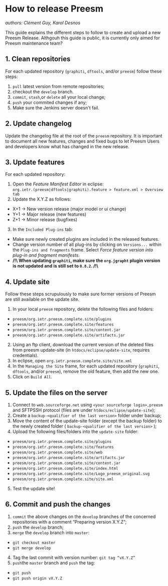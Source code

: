 # How to release Preesm
_authors: Clément Guy, Karol Desnos_

This guide explains the different steps to follow to create and upload a new Preesm Release. Althgouh this guide is public, it is currently only aimed for Preesm maintenance team?



## 1. Clean repositories
For each updated repository (`graphiti`, `dftools`, and/or `preesm`) follow these steps:
  
1. `pull` latest version from remote repositories;
2. checkout the `develop` branch.
3. `commit`, `stash`,or `delete` all your local change;
4. `push` your commited changes if any;
5. Make sure the Jenkins server doesn't fail.

## 2. Update changelog
Update the changelog file at the root of the `preesm` repository. It is important to document all new features, changes and fixed bugs to let Preesm Users and developers know what has changed in the new release.

## 3. Update features
For each updated repository: 

1. Open the _Feature Manifest Editor_ in eclipse:   
```org.ietr.(preesm|dftools|graphiti).feature > feature.xml > Overview tab```  
2. Update the X.Y.Z as follows:
  * X+1 → New version release (major model or ui change)
  * Y+1 → Major release (new features)
  * Z+1 → Minor release (bugfixes)
3. In the `Included Plug-ins` tab: 
  * Make sure newly created plugins are included in the released features.
  * Change version number of all plug-ins by clicking on `Versions...` within the `Plug-ins and fragments` frame. Select _Force feature version into plug-in and fragment manifests_.
  * **/!\ When updating `graphiti`, make sure the `org.jgrapht` plugin version is not updated and is still set to `0.8.2`. /!\\**

## 4. Update site
Follow these steps scrupulously to make sure former versions of Preesm are still available on the update site.

1. In your local `preesm` repository, delete the following files and folders:
  * `preesm/org.ietr.preesm.complete.site/plugins`
  * `preesm/org.ietr.preesm.complete.site/features`
  * `preesm/org.ietr.preesm.complete.site/content.jar`
  * `preesm/org.ietr.preesm.complete.site/artifacts.jar`
2. Using an ftp client, download the current version of the deleted files from preesm update-site (in `htdocs/eclipse/update-site`, requires credentials).
3. In eclipse, open `org.ietr.preesm.complete.site/site.xml`
4. In the `Managing the Site` frame, for each updated repository (`graphiti`, `dftools`, and/or `preesm`), remove the old feature, then add the new one.
5. Click on `Build All`.

## 5. Update the files on the server
1. Connect to `web.sourceforge.net` using `<your sourceforge login>,preesm`
and SFTPSSH protocol (files are under `htdocs/eclipse/update-site`);
2. Create a `backup-<qualifier of the last version>` folder under backup;
3. Move the content of the update-site folder (except the backup folder) to the newly created folder ( `backup-<qualifier of the last version>` );
4. Upload the following files/folders into the `update-site` folder:
  * `preesm/org.ietr.preesm.complete.site/plugins`
  * `preesm/org.ietr.preesm.complete.site/features`
  * `preesm/org.ietr.preesm.complete.site/web`
  * `preesm/org.ietr.preesm.complete.site/artifacts.jar`
  * `preesm/org.ietr.preesm.complete.site/content.jar`
  * `preesm/org.ietr.preesm.complete.site/index.html`
  * `preesm/org.ietr.preesm.complete.site/Logo_preesm_original.svg`
  * `preesm/org.ietr.preesm.complete.site/site.xml`
5. Test the update site!

## 6. Commit and push the changes
1. `commit` the above changes on the `develop` branches of the concerned repositories with a comment “Preparing version X.Y.Z”;
2. `push` the `develop` branch;
3. `merge` the `develop` branch into `master`:
  * `git checkout master`
  * `git merge develop`
4. Tag the last commit with version number: `git tag “vX.Y.Z”`
5. `push`the `master` branch and `push` the tag:
  * `git push`
  * `git push origin vX.Y.Z`